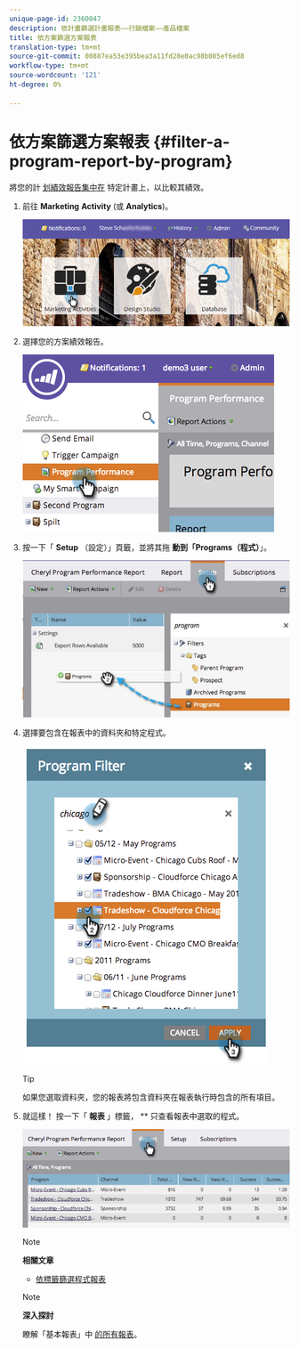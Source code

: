 ```yaml
---
unique-page-id: 2360047
description: 依計畫篩選計畫報表——行銷檔案——產品檔案
title: 依方案篩選方案報表
translation-type: tm+mt
source-git-commit: 00887ea53e395bea3a11fd28e0ac98b085ef6ed8
workflow-type: tm+mt
source-wordcount: '121'
ht-degree: 0%

---
```



# 依方案篩選方案報表 {#filter-a-program-report-by-program}

將您的計 [划績效報告集中在](create-a-program-performance-report.md) 特定計畫上，以比較其績效。

1. 前往 **Marketing** **Activity** (或 **Analytics**)。

   ![](assets/login-marketing-activities-3.png)

1. 選擇您的方案績效報告。

   ![](assets/image2014-9-23-16-3a4-3a4.png)

1. 按一下「 **Setup** （設定）」頁籤，並將其拖 **動到「Programs（程式）**」。

   ![](assets/prospect3.jpg)

1. 選擇要包含在報表中的資料夾和特定程式。

   ![](assets/image2014-9-23-16-3a5-3a5.png)

   >[!TIP]
   >
   >如果您選取資料夾，您的報表將包含資料夾在報表執行時包含的所有項目。

1. 就這樣！ 按一下「 **報表** 」標籤， ** 只查看報表中選取的程式。

   ![](assets/image2014-9-23-16-3a5-3a41.png)

   >[!NOTE]
   >
   >**相關文章**
   >
   >    
   >    
   >    * [依標籤篩選程式報表](filter-a-program-report-by-tag.md)


   >[!NOTE]
   >
   >**深入探討**
   >
   >
   >瞭解「基本報表」中 [的所有報表](http://docs.marketo.com/display/docs/basic+reporting)。

